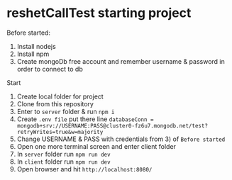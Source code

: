 # reshetCallTest starting project
Before started:
  1) Install nodejs 
  2) Install npm
  3) Create mongoDb free account and remember username & password in order to connect to db
  
  
Start
  1) Create local folder for project
  2) Clone from this repository
  3) Enter to `server` folder & run `npm i`
  4) Create `.env file` put there line `databaseConn = mongodb+srv://USERNAME:PASS@cluster0-fz6u7.mongodb.net/test?retryWrites=true&w=majority`
  5) Change USERNAME & PASS with credentials  from 3) of ``Before started``
  6) Open one more terminal screen and enter client folder
  7) In ``server`` folder run `npm run dev`
  8) In ``client`` folder  run `npm run dev`
  9) Open browser and hit `http://localhost:8080/`
